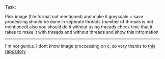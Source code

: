 Task:

Pick image (file format not mentioned) and make it greyscale + save
processing should be done in seperate threads (number of threads is not mentioned)
also you should do it without using threads
check time that it takes to make it with threads and without threads and show this infromation

---

I'm not genius, i dont know image proccessing on c, so very thanks to [this repository](https://github.com/abhijitnathwani/image-processing)

